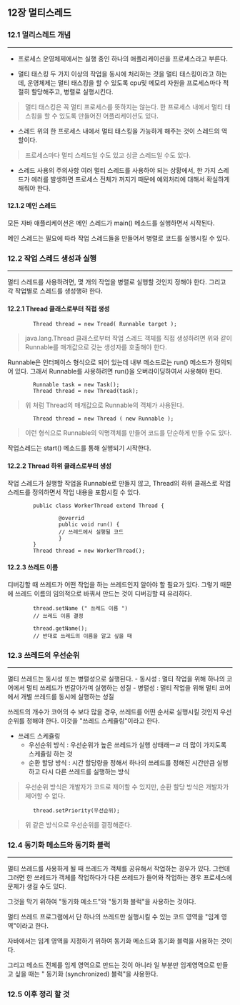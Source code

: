 ## 12장 멀티스레드 

### 12.1 멀리스레드 개념 
--- 

* 프로세스 
	운영체제에서는 실행 중인 하나의 애플리케이션을 프로세스라고 부른다. 


* 멀티 태스킹 
	두 가지 이상의 작업을 동시에 처리하는 것을 멀티 태스킹이라고 하는데, 운영체제는 멀티 태스킹을 할 수 있도록 cpu및 메모리 자원을 프로세스마다 적절히 할당해주고, 병렬로 실행시킨다. 


> 멀티 태스킹은 꼭 멀티 프로세스를 뜻하지는 않는다. 한 프로세스 내에서 멀티 태스킹을 할 수 있도록 만들어진 어플리케이션도 있다. 


* 스레드
	위의 한 프로세스 내에서 멀티 태스킹을 가능하게 해주는 것이 스레드의 역할이다. 


> 프로세스마다 멀티 스레드일 수도 있고 싱글 스레드일 수도 있다.


* 스레드 사용의 주의사항 
	여러 멀티 스레드를 사용하야 되는 상황에서, 한 가지 스레드가 에러를 발생하면 프로세스 전체가 꺼지기 때문에 예외처리에 대해서 확실하게 해줘야 한다. 


#### 12.1.2 메인 스레드 

모든 자바 애플리케이션은 메인 스레드가 main() 메소드를 실행하면서 시작된다. 


메인 스레드는 필요에 따라 작업 스레드들을 만들어서 병렬로 코드를 실행시킬 수 있다.


### 12.2 작업 스레드 생성과 실행
---

멀티 스레드를 사용하려면, 몇 개의 작업을 병렬로 실행할 것인지 정해야 한다. 그리고 각 작업별로 스레드를 생성행햐 한다. 


#### 12.2.1 Thread 클래스로부터 직접 생성

			Thread thread = new Tread( Runnable target );

> java.lang.Thread 클래스로부터 작업 스레드 객체를 직접 생성하려면 위와 같이 Runnable를 매개값으로 갖는 생성자를 호출해야 한다. 


Runnable은 인터페이스 형식으로 되어 있는데 내부 메소드로는 run() 메소드가 정의되어 있다. 그래서 Runnable를 사용하려면 run()을 오버라이딩하여서 사용해야 한다. 


			Runnable task = new Task();
			Thread thread = new Thread(task);

> 위 처럼 Thread의 매개값으로 Runnable의 객체가 사용된다. 


			Thread thread = new Thread ( new Runnable );

> 이런 형식으로 Runnable의 익명객체를 만들어 코드를 단순하게 만들 수도 있다. 


작업스레드는 start() 메소드를 통해 실행되기 시작한다. 


#### 12.2.2 Thread 하위 클래스로부터 생성 

작업 스레드가 실행할 작업을 Runnable로 만들지 않고, Thread의 하위 클래스로 작업 스레드를 정의하면서 작업 내용을 포함시킬 수 있다. 

			public class WorkerThread extend Thread {

					@overrid 
					public void run() {
					// 쓰레드에서 실행될 코드 
					}
			}
			Thread thread = new WorkerThread();


#### 12.2.3 쓰레드 이름 

디버깅할 때 쓰레드가 어떤 작업을 하는 쓰레드인지 알아야 할 필요가 있다. 그렇기 때문에 쓰레드 이름의 임의적으로 바꿔서 만드는 것이 디버깅할 때 유리하다. 


			thread.setName (" 쓰레드 이름 ")
			// 쓰레드 이름 결정

			thread.getName();
			// 반대로 쓰레드의 이름을 알고 싶을 때 


### 12.3 쓰레드의 우선순위 
---

멀티 쓰레드는 동시성 또는 병렬성으로 실행된다. 
	- 동시성 :  멀티 작업을 위해 하나의 코어에서 멀티 쓰레드가 번갈아가며 실행하는 성질
	- 병렬성 :  멀티 작업을 위해 멀티 코어에서 개별 쓰레드를 동시에 실행하는 성질 


쓰레드의 개수가 코어의 수 보다 많을 경우, 쓰레드를 어떤 순서로 실행시킬 것인지 우선순위를 정해야 한다. 이것을 "쓰레드 스케쥴링"이라고 한다. 


* 쓰레드 스케쥴링
	- 우선순위 방식 : 우선순위가 높은 쓰레드가 실행 상태래ㅡㄹ 더 많이 가지도록 스케쥴링 하는 것 
	- 순환 할당 방식 : 시간 할당량을 정해서 하나의 쓰레드를 정해진 시간만큼 실행하고 다시 다른 쓰레드를 실행하는 방식 


> 우선순위 방식은 개발자가 코드로 제어할 수 있지만, 순환 할당 방식은 개발자가 제어할 수 없다. 


			thread.setPriority(우선순위);

> 위 같은 방식으로 우선순위를 결정해준다. 


### 12.4 동기화 메소드와 동기화 블럭
---

멀티 쓰레드를 사용하게 될 때 쓰레드가 객체를 공유해서 작업하는 경우가 있다. 그런데 그러면 한 쓰레드가 객체를 작업하다가 다른 쓰레드가 들어와 작업하는 경우 프로세스에 문제가 생길 수도 있다.


그것을 막기 위하여 "동기화 메소드"와 "동기화 블럭"을 사용하는 것이다. 


멀티 쓰레드 프로그램에서 단 하나의 쓰레드만 실행시킬 수 있는 코드 영역을 "임계 영역"이라고 한다. 


자바에서는 임계 영역을 지정하기 위하여 동기화 메소드와 동기화 블럭을 사용하는 것이다. 


그리고 메소드 전체를 임계 영역으로 만드는 것이 아니라 일 부분만 임계영역으로 만들고 싶을 때는 " 동기화 (synchronized) 블럭"을 사용한다. 


### 12.5 이후 정리 할 것 





